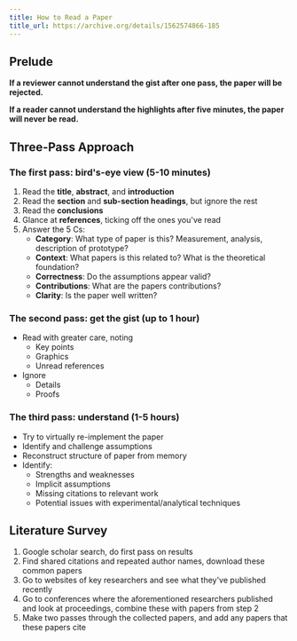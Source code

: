 ```yaml
---
title: How to Read a Paper
title_url: https://archive.org/details/1562574866-185
---
```


## Prelude

**If a reviewer cannot understand the gist after one pass, the paper will be rejected.**

**If a reader cannot understand the highlights after five minutes, the paper will never be read.**

## Three-Pass Approach

### The first pass: bird's-eye view (5-10 minutes)

1. Read the **title**, **abstract**, and **introduction**
1. Read the **section** and **sub-section headings**, but ignore the rest
1. Read the **conclusions**
1. Glance at **references**, ticking off the ones you've read
1. Answer the 5 Cs:
   - **Category**: What type of paper is this? Measurement, analysis, description of prototype?
   - **Context**: What papers is this related to? What is the theoretical foundation?
   - **Correctness**: Do the assumptions appear valid?
   - **Contributions**: What are the papers contributions?
   - **Clarity**: Is the paper well written?

### The second pass: get the gist (up to 1 hour)

- Read with greater care, noting
  - Key points
  - Graphics
  - Unread references
- Ignore
  - Details
  - Proofs

### The third pass: understand (1-5 hours)

- Try to virtually re-implement the paper
- Identify and challenge assumptions
- Reconstruct structure of paper from memory
- Identify:
  - Strengths and weaknesses
  - Implicit assumptions
  - Missing citations to relevant work
  - Potential issues with experimental/analytical techniques

## Literature Survey

1. Google scholar search, do first pass on results
1. Find shared citations and repeated author names, download these common papers
1. Go to websites of key researchers and see what they've published recently
1. Go to conferences where the aforementioned researchers published and look at proceedings, combine these with papers from step 2
1. Make two passes through the collected papers, and add any papers that these papers cite
